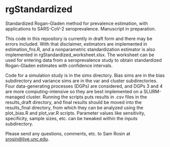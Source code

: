 # rgStandardized
Standardized Rogan-Gladen method for prevalence estimation, with applications to SARS-CoV-2 seroprevalence. Manuscript in preparation. 

This code in this repository is currently in draft form and there may be errors included. With that disclaimer, estimators are implemented in estimation_fns.R, and a nonparametric standardization estimator is also implemented in rgStandardized_worksheet.xlsx. The worksheet can be used for entering data from a seroprevalence study to obtain standardized Rogan-Gladen estimates with confidence intervals. 

Code for a simulation study is in the sims directory. Bias sims are in the bias subdirectory and variance sims are in the var and cluster subdirectories. Four data-generating processes (DGPs) are considered, and DGPs 3 and 4 are more computing-intensive so they are best implemented on a SLURM-managed cluster. Running the scripts puts results in .csv files in the results_draft directory, and final results should be moved into the results_final directory, from which they can be analyzed using the plot_bias.R and plot_var.R scripts. Parameter values like sensitivity, specificity, sample sizes, etc. can be tweaked within the inputs subdirectory. 

Please send any questions, comments, etc. to Sam Rosin at srosin@live.unc.edu. 

